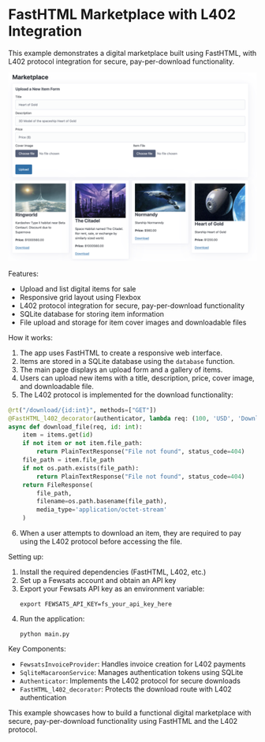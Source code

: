 # FastHTML Marketplace with L402 Integration

This example demonstrates a digital marketplace built using FastHTML, with L402 protocol integration for secure, pay-per-download functionality.

![Marketplace Screenshot](fastHTML_marketplace.png)

Features:
- Upload and list digital items for sale
- Responsive grid layout using Flexbox
- L402 protocol integration for secure, pay-per-download functionality
- SQLite database for storing item information
- File upload and storage for item cover images and downloadable files

How it works:
1. The app uses FastHTML to create a responsive web interface.
2. Items are stored in a SQLite database using the `database` function.
3. The main page displays an upload form and a gallery of items.
4. Users can upload new items with a title, description, price, cover image, and downloadable file.
5. The L402 protocol is implemented for the download functionality:

```python
@rt("/download/{id:int}", methods=["GET"])
@FastHTML_l402_decorator(authenticator, lambda req: (100, 'USD', 'Download of an item'))
async def download_file(req, id: int):
    item = items.get(id)
    if not item or not item.file_path:
        return PlainTextResponse("File not found", status_code=404)
    file_path = item.file_path
    if not os.path.exists(file_path):
        return PlainTextResponse("File not found", status_code=404)
    return FileResponse(
        file_path,
        filename=os.path.basename(file_path),
        media_type='application/octet-stream'
    )
```

6. When a user attempts to download an item, they are required to pay using the L402 protocol before accessing the file.

Setting up:
1. Install the required dependencies (FastHTML, L402, etc.)
2. Set up a Fewsats account and obtain an API key
3. Export your Fewsats API key as an environment variable:
   ```
   export FEWSATS_API_KEY=fs_your_api_key_here
   ```
4. Run the application:
   ```
   python main.py
   ```

Key Components:
- `FewsatsInvoiceProvider`: Handles invoice creation for L402 payments
- `SqliteMacaroonService`: Manages authentication tokens using SQLite
- `Authenticator`: Implements the L402 protocol for secure downloads
- `FastHTML_l402_decorator`: Protects the download route with L402 authentication

This example showcases how to build a functional digital marketplace with secure, pay-per-download functionality using FastHTML and the L402 protocol.